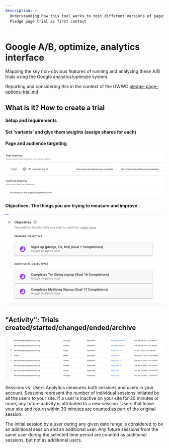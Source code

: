 ```yaml
---
description: >-
  Understanding how this tool works to test different versions of pages. GWWC
  Pledge page trial as first context
---
```


# Google A/B, optimize, analytics interface

Mapping the key non-obvious features of running and analyzing these A/B trials using the Google analytics/optimize system.&#x20;

Reporting and considering this in the context of the GWWC  [pledge-page-options-trial.md](../../contexts-and-environments-for-testing/gwwc/pledge-page-options-trial.md "mention")

## What is it? How to create a trial

#### Setup and requirements

#### Set 'variants' and give them weights (assign shares for each)

#### Page and audience targeting

![GWWC pledge "Details" as archived](<../../.gitbook/assets/image (15).png>)

#### Objectives: The things you are trying to measure and improve

![GWWC Pledge trial objectives viewed ex-post](<../../.gitbook/assets/image (17).png>)

##

## "Activity": Trials created/started/changed/ended/archive

![](<../../.gitbook/assets/image (18).png>)





Sessions vs. Users Analytics measures both sessions and users in your account. Sessions represent the number of individual sessions initiated by all the users to your site. If a user is inactive on your site for 30 minutes or more, any future activity is attributed to a new session. Users that leave your site and return within 30 minutes are counted as part of the original session.

The initial session by a user during any given date range is considered to be an additional session and an additional user. Any future sessions from the same user during the selected time period are counted as additional sessions, but not as additional users.
